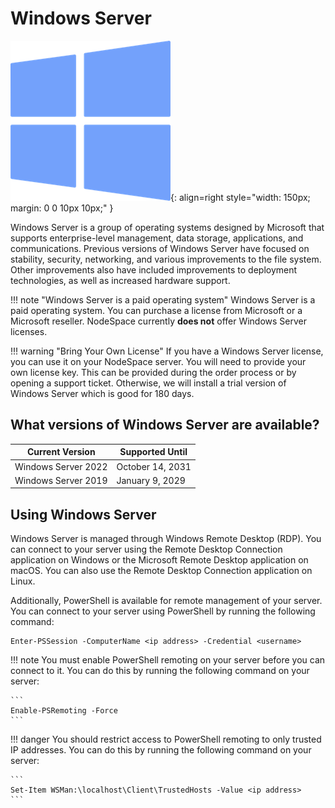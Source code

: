 # Windows Server

![Windows Server](../images/oslogos/windows.png){: align=right style="width: 150px; margin: 0 0 10px 10px;" }

Windows Server is a group of operating systems designed by Microsoft that supports enterprise-level management, data storage, applications, and communications. Previous versions of Windows Server have focused on stability, security, networking, and various improvements to the file system. Other improvements also have included improvements to deployment technologies, as well as increased hardware support.

!!! note "Windows Server is a paid operating system"
    Windows Server is a paid operating system. You can purchase a license from Microsoft or a Microsoft reseller. NodeSpace currently **does not** offer Windows Server licenses.

!!! warning "Bring Your Own License"
    If you have a Windows Server license, you can use it on your NodeSpace server. You will need to provide your own license key. This can be provided during the order process or by opening a support ticket. Otherwise, we will install a trial version of Windows Server which is good for 180 days.

## What versions of Windows Server are available?

| Current Version | Supported Until |
| --------------- | --------------- |
| Windows Server 2022 | October 14, 2031 |
| Windows Server 2019 | January 9, 2029 |

## Using Windows Server

Windows Server is managed through Windows Remote Desktop (RDP). You can connect to your server using the Remote Desktop Connection application on Windows or the Microsoft Remote Desktop application on macOS. You can also use the Remote Desktop Connection application on Linux.

Additionally, PowerShell is available for remote management of your server. You can connect to your server using PowerShell by running the following command:

```
Enter-PSSession -ComputerName <ip address> -Credential <username>
```

!!! note
    You must enable PowerShell remoting on your server before you can connect to it. You can do this by running the following command on your server:

    ```
    Enable-PSRemoting -Force
    ```

!!! danger 
    You should restrict access to PowerShell remoting to only trusted IP addresses. You can do this by running the following command on your server:

    ```
    Set-Item WSMan:\localhost\Client\TrustedHosts -Value <ip address>
    ```

